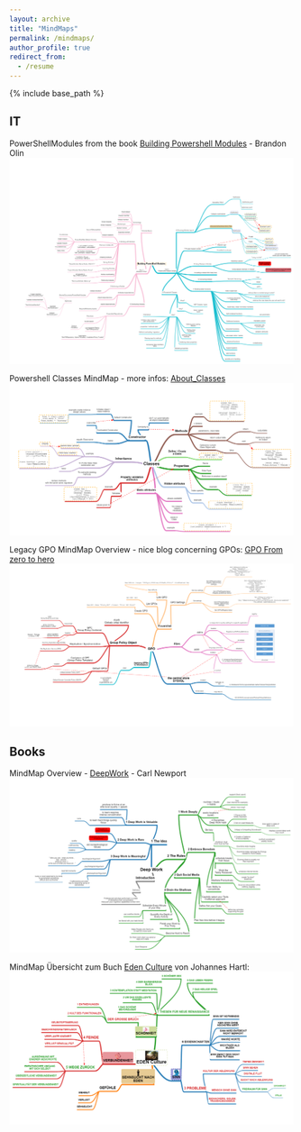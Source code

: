 ```yaml
---
layout: archive
title: "MindMaps"
permalink: /mindmaps/
author_profile: true
redirect_from:
  - /resume
---
```


{% include base_path %}
## IT 

<!-- test links with svg
<a href="https://nasan.ch/images/testlinks.drawio.svg">
         <img alt="testlinks.drawio.svg" src="/images/testlinks.drawio.svg">
      </a> -->
<!-- Hybrid Identity Azure AD - AD Connect - MindMap [Microsoft Docs - Hybrid Identity](https://docs.microsoft.com/en-us/azure/active-directory/hybrid/) 
<a href="https://nasan.ch/images/hybrididentity-AzureAD-Mindmap.png">
         <img alt="hybrididentity-AzureAD-Mindmap.png" src="/images/hybrididentity-AzureAD-Mindmap.png">
      </a> -->

PowerShellModules from the book [Building Powershell Modules](https://leanpub.com/building-powershell-modules) - Brandon Olin
<a href="https://nasan.ch/images/PowerShellModules.png">
         <img alt="PowerShellModules.png" src="/images/PowerShellModules.png">
      </a>

Powershell Classes MindMap - more infos: [About_Classes](https://docs.microsoft.com/en-us/powershell/module/microsoft.powershell.core/about/about_classes?view=powershell-7.2#inheritance-in-powershell-classes)
<a href="https://nasan.ch/images/PowerShellClasses.png">
         <img alt="PowerShellClasses.png" src="/images/PowerShellClasses.png">
      </a>

Legacy GPO MindMap Overview - nice blog concerning GPOs: [GPO From zero to hero](https://jm2k69.github.io/2019/11/GPO-from-zero-to-hero.html)
<a href="https://nasan.ch/images/gpomindmap.png">
      <img alt="gpomindmap.png" src="/images/gpomindmap.png">
   </a>
## Books

MindMap Overview - [DeepWork](https://www.amazon.de/Deep-Work-Focused-Success-Distracted/dp/0349411905) - Carl Newport
<a href="https://nasan.ch/images/DeepWork.png">
         <img alt="DeepWork.png" src="/images/DeepWork.png">
      </a>

MindMap Übersicht zum Buch [Eden Culture](https://www.amazon.de/Eden-Culture-%C3%96kologie-Herzens-Morgen/dp/3451033089) von Johannes Hartl: 
<a href="https://nasan.ch/images/edenculture.png">
         <img alt="edenculture.png" src="/images/edenculture.png">
      </a>



